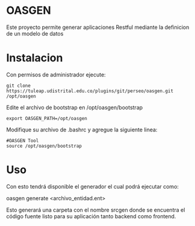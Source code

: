 # OASGEN

Este proyecto permite generar aplicaciones Restful mediante la definicion de un modelo de datos


# Instalacion

Con permisos de administrador ejecute:

```
git clone https://tuleap.udistrital.edu.co/plugins/git/perseo/oasgen.git /opt/oasgen
```

Edite el archivo de bootstrap en /opt/oasgen/bootstrap

```export OASGEN_PATH=/opt/oasgen```


Modifique su archivo de .bashrc y agregue la siguiente linea:

```
#OASGEN Tool
source /opt/oasgen/bootstrap
```

# Uso

Con esto tendrá disponible el generador el cual podrá ejecutar como:

oasgen generate <archivo_entidad.ent>

Esto generará una carpeta con el nombre srcgen donde se encuentra el código fuente listo para su aplicación tanto
backend como frontend.
